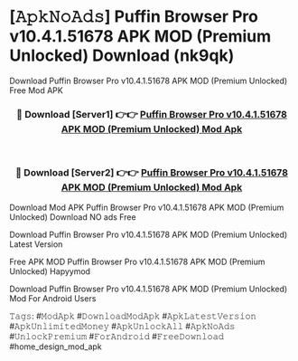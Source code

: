 # [𝙰𝚙𝚔𝙽𝚘𝙰𝚍𝚜] Puffin Browser Pro  v10.4.1.51678 APK   MOD (Premium Unlocked) Download (nk9qk)
Download Puffin Browser Pro  v10.4.1.51678 APK   MOD (Premium Unlocked) Free Mod APK

<div align="center">
<h3>🔴 Download [Server1] 👉👉 <a href="https://apkcomod.com?title=Puffin_Browser_Pro__v10.4.1.51678_APK___MOD_(Premium_Unlocked)">Puffin Browser Pro  v10.4.1.51678 APK   MOD (Premium Unlocked) Mod Apk</a></h3><br>

<h3>🔴 Download [Server2] 👉👉 <a href="https://apkcomod.com?title=Puffin_Browser_Pro__v10.4.1.51678_APK___MOD_(Premium_Unlocked)">Puffin Browser Pro  v10.4.1.51678 APK   MOD (Premium Unlocked) Mod Apk</a></h3>
</div>


 Download Mod APK Puffin Browser Pro  v10.4.1.51678 APK   MOD (Premium Unlocked) Download NO ads Free

Download Puffin Browser Pro  v10.4.1.51678 APK   MOD (Premium Unlocked) Latest Version

Free APK MOD Puffin Browser Pro  v10.4.1.51678 APK   MOD (Premium Unlocked) Hapyymod

Download Puffin Browser Pro  v10.4.1.51678 APK   MOD (Premium Unlocked) Mod For Android Users

𝚃𝚊𝚐𝚜: #𝙼𝚘𝚍𝙰𝚙𝚔 #𝙳𝚘𝚠𝚗𝚕𝚘𝚊𝚍𝙼𝚘𝚍𝙰𝚙𝚔 #𝙰𝚙𝚔𝙻𝚊𝚝𝚎𝚜𝚝𝚅𝚎𝚛𝚜𝚒𝚘𝚗 #𝙰𝚙𝚔𝚄𝚗𝚕𝚒𝚖𝚒𝚝𝚎𝚍𝙼𝚘𝚗𝚎𝚢 #𝙰𝚙𝚔𝚄𝚗𝚕𝚘𝚌𝚔𝙰𝚕𝚕 #𝙰𝚙𝚔𝙽𝚘𝙰𝚍𝚜 #𝚄𝚗𝚕𝚘𝚌𝚔𝙿𝚛𝚎𝚖𝚒𝚞𝚖 #𝙵𝚘𝚛𝙰𝚗𝚍𝚛𝚘𝚒𝚍 #𝙵𝚛𝚎𝚎𝙳𝚘𝚠𝚗𝚕𝚘𝚊𝚍 #home_design_mod_apk